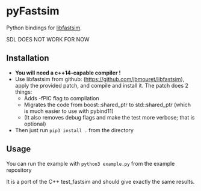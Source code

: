 pyFastsim
=========

Python bindings for [libfastsim](https://github.com/jbmouret/libfastsim).

SDL DOES NOT WORK FOR NOW

Installation
------------
- **You will need a c++14-capable compiler !**
- Use libfastsim from github: (https://github.com/jbmouret/libfastsim), apply the provided patch, and compile and install it. The patch does 2 things:
  * Adds -fPIC flag to compilation
  * Migrates the code from boost::shared\_ptr to std::shared\_ptr (which is much easier to use with pybind11)
  * (It also removes debug flags and make the test more verbose; that is optional)
- Then just run `pip3 install .` from the directory



Usage
-----
You can run the example with `python3 example.py` from the example repository

It is a port of the C++ test_fastsim and should give exactly the same results.
